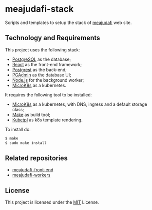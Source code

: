 # meajudafi-stack

Scripts and templates to setup the stack of [meajudafi](https://meajudafi.com.br/) web site.

Technology and Requirements
----

This project uses the following stack:

- [PostgreSQL](https://www.postgresql.org/) as the database;
- [React](https://reactjs.org/) as the front-end framework;
- [Postgrest](http://postgrest.org) as the back-end;
- [PGAdmin](https://www.pgadmin.org/) as the database UI;
- [Node.js](https://nodejs.org) for the background worker;
- [MicroK8s](https://microk8s.io/) as a kubernetes.

It requires the following tool to be installed:

- [MicroK8s](https://microk8s.io/) as a kubernetes, with DNS, ingress and a default storage class;
- [Make](https://www.gnu.org/software/make/) as build tool;
- [Kubetpl](https://github.com/shyiko/kubetpl) as k8s template rendering.

To install do:

```sh
$ make
$ sudo make install
```

## Related repositories

- [meajudafi-front-end](https://github.com/conradoqg/meajudafi-front-end)
- [meajudafi-workers](https://github.com/conradoqg/meajudafi-workers)

License
----
This project is licensed under the [MIT](LICENSE.md) License.
